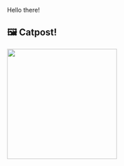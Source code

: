 Hello there!



## 🖼️ Catpost!

<sub>
    <img src="https://cdn2.thecatapi.com/images/wtN0fn8t7.jpg" height="256">
</sub>

